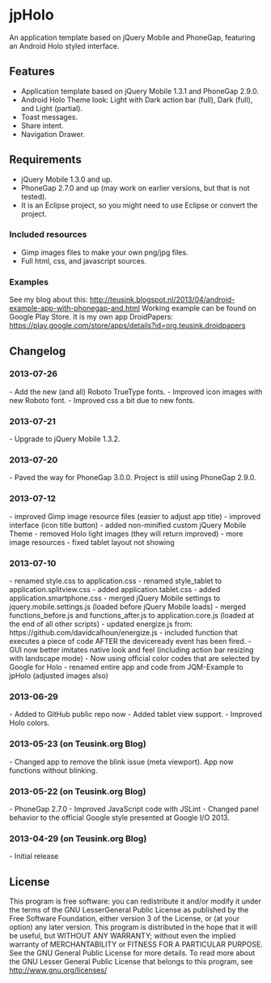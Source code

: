jpHolo
======

An application template based on jQuery Mobile and PhoneGap, featuring an Android Holo styled interface.

<h2>Features</h2>

- Application template based on jQuery Mobile 1.3.1 and PhoneGap 2.9.0.
- Android Holo Theme look: Light with Dark action bar (full), Dark (full), and Light (partial).
- Toast messages.
- Share intent.
- Navigation Drawer.

<h2>Requirements</h2>

- jQuery Mobile 1.3.0 and up.
- PhoneGap 2.7.0 and up (may work on earlier versions, but that is not tested).
- It is an Eclipse project, so you might need to use Eclipse or convert the project.

<h3>Included resources</h3>

- Gimp images files to make your own png/jpg files.
- Full html, css, and javascript sources.

<h3>Examples</h3>

See my blog about this: http://teusink.blogspot.nl/2013/04/android-example-app-with-phonegap-and.html
Working example can be found on Google Play Store. It is my own app DroidPapers: https://play.google.com/store/apps/details?id=org.teusink.droidpapers

<h2>Changelog</h2>

<h3>2013-07-26</h3>
- Add the new (and all) Roboto TrueType fonts.
- Improved icon images with new Roboto font.
- Improved css a bit due to new fonts.

<h3>2013-07-21</h3>
- Upgrade to jQuery Mobile 1.3.2.

<h3>2013-07-20</h3>
- Paved the way for PhoneGap 3.0.0. Project is still using PhoneGap 2.9.0.

<h3>2013-07-12</h3>
- improved Gimp image resource files (easier to adjust app title)
- improved interface (icon title button)
- added non-minified custom jQuery Mobile Theme
- removed Holo light images (they will return improved)
- more image resources
- fixed tablet layout not showing

<h3>2013-07-10</h3>
- renamed style.css to application.css
- renamed style_tablet to application.splitview.css
- added application.tablet.css
- added application.smartphone.css
- merged jQuery Mobile settings to jquery.mobile.settings.js (loaded before jQuery Mobile loads)
- merged functions_before.js and functions_after.js to application.core.js (loaded at the end of all other scripts)
- updated energize.js from: https://github.com/davidcalhoun/energize.js
- included function that executes a piece of code AFTER the deviceready event has been fired.
- GUI now better imitates native look and feel (including action bar resizing with landscape mode)
- Now using official color codes that are selected by Google for Holo
- renamed entire app and code from JQM-Example to jpHolo (adjusted images also)

<h3>2013-06-29</h3>
- Added to GitHub public repo now
- Added tablet view support.
- Improved Holo colors.

<h3>2013-05-23 (on Teusink.org Blog)</h3>
- Changed app to remove the blink issue (meta viewport). App now functions without blinking.

<h3>2013-05-22 (on Teusink.org Blog)</h3>
- PhoneGap 2.7.0
- Improved JavaScript code with JSLint
- Changed panel behavior to the official Google style presented at Google I/O 2013.

<h3>2013-04-29 (on Teusink.org Blog)</h3>
- Initial release

<h2>License</h2>

This program is free software: you can redistribute it and/or modify it under the terms of the GNU LesserGeneral Public License as published by the Free Software Foundation, either version 3 of the License, or (at your option) any later version. This program is distributed in the hope that it will be useful, but WITHOUT ANY WARRANTY; without even the implied warranty of MERCHANTABILITY or FITNESS FOR A PARTICULAR PURPOSE.  See the GNU General Public License for more details. To read more about the GNU Lesser General Public License that belongs to this program, see http://www.gnu.org/licenses/